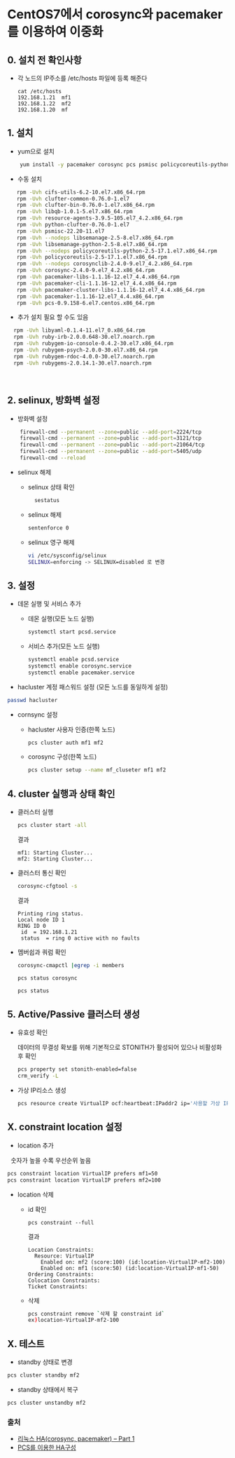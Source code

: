  # CentOS7에서 corosync와 pacemaker를 이용하여 이중화

 ## 0. 설치 전 확인사항

 + 각 노드의 IP주소를 /etc/hosts 파일에 등록 해준다

   ```
   cat /etc/hosts
   192.168.1.21  mf1
   192.168.1.22  mf2
   192.168.1.20  mf
   ```

 ## 1. 설치

 + yum으로 설치
 ```sh
     yum install -y pacemaker corosync pcs psmisc policycoreutils-python
 ```

 + 수동 설치
  ```sh
     rpm -Uvh cifs-utils-6.2-10.el7.x86_64.rpm 
     rpm -Uvh clufter-common-0.76.0-1.el7
     rpm -Uvh clufter-bin-0.76.0-1.el7.x86_64.rpm
     rpm -Uvh libqb-1.0.1-5.el7.x86_64.rpm
     rpm -Uvh resource-agents-3.9.5-105.el7_4.2.x86_64.rpm
     rpm -Uvh python-clufter-0.76.0-1.el7
     rpm -Uvh psmisc-22.20-11.el7
     rpm -Uvh --nodeps libsemanage-2.5-8.el7.x86_64.rpm
     rpm -Uvh libsemanage-python-2.5-8.el7.x86_64.rpm
     rpm -Uvh --nodeps policycoreutils-python-2.5-17.1.el7.x86_64.rpm
     rpm -Uvh policycoreutils-2.5-17.1.el7.x86_64.rpm
     rpm -Uvh --nodeps corosynclib-2.4.0-9.el7_4.2.x86_64.rpm
     rpm -Uvh corosync-2.4.0-9.el7_4.2.x86_64.rpm
     rpm -Uvh pacemaker-libs-1.1.16-12.el7_4.4.x86_64.rpm
     rpm -Uvh pacemaker-cli-1.1.16-12.el7_4.4.x86_64.rpm
     rpm -Uvh pacemaker-cluster-libs-1.1.16-12.el7_4.4.x86_64.rpm 
     rpm -Uvh pacemaker-1.1.16-12.el7_4.4.x86_64.rpm
     rpm -Uvh pcs-0.9.158-6.el7.centos.x86_64.rpm
  ```

+ 추가 설치 필요 할 수도 있음

```sh
  rpm -Uvh libyaml-0.1.4-11.el7_0.x86_64.rpm
  rpm -Uvh ruby-irb-2.0.0.648-30.el7.noarch.rpm
  rpm -Uvh rubygem-io-console-0.4.2-30.el7.x86_64.rpm
  rpm -Uvh rubygem-psych-2.0.0-30.el7.x86_64.rpm
  rpm -Uvh rubygem-rdoc-4.0.0-30.el7.noarch.rpm
  rpm -Uvh rubygems-2.0.14.1-30.el7.noarch.rpm
```

  ​

  ## 2. selinux, 방화벽 설정

 + 방화벽 설정
 ```sh
     firewall-cmd --permanent --zone=public --add-port=2224/tcp
     firewall-cmd --permanent --zone=public --add-port=3121/tcp
     firewall-cmd --permanent --zone=public --add-port=21064/tcp
     firewall-cmd --permanent --zone=public --add-port=5405/udp
     firewall-cmd --reload
 ```
 + selinux 해제
   + selinux 상태 확인
     ```sh
       sestatus
     ```

   + selinux 해제

     ```sh
     sentenforce 0
     ```
   + selinux 영구 해제
     ```sh
     vi /etc/sysconfig/selinux
     SELINUX=enforcing -> SELINUX=disabled 로 변경
     ```



 ## 3. 설정 

 + 데몬 실행 및 서비스 추가

   + 데몬 실행(모든 노드 실행)

     ```sh
     systemctl start pcsd.service
     ```

   + 서비스 추가(모든 노드 실행)

     ```sh
     systemctl enable pcsd.service
     systemctl enable corosync.service
     systemctl enable pacemaker.service
     ```

 +  hacluster 계정 패스워드 설정 (모든 노드를 동일하게 설정)

   ```sh
   passwd hacluster
   ```

 + cornsync 설정

   + hacluster 사용자 인증(한쪽 노드)

     ```sh
     pcs cluster auth mf1 mf2
     ```

   + corosync 구성(한쪽 노드)

     ```sh
     pcs cluster setup --name mf_cluseter mf1 mf2
     ```



 ## 4. cluster 실행과 상태 확인 

 + 클러스터 실행

   ```sh
   pcs cluster start -all
   ```

   결과

   ```
   mf1: Starting Cluster...
   mf2: Starting Cluster...
   ```

 + 클러스터 통신 확인

   ```sh
   corosync-cfgtool -s
   ```

   결과

   ```
   Printing ring status.
   Local node ID 1
   RING ID 0
   	id	= 192.168.1.21
   	status	= ring 0 active with no faults
   ```

 + 멤버쉽과 쿼럼 확인

   ```sh
   corosync-cmapctl |egrep -i members
   ```

   ``` sh
   pcs status corosync
   ```

   ```sh
   pcs status
   ```



 ## 5. Active/Passive 클러스터 생성

 + 유효성 확인 

   데이터의 무결성 확보를 위해 기본적으로 STONITH가 활성되어 있으나 비활성화 후 확인

   ```sh
   pcs property set stonith-enabled=false
   crm_verify -L
   ```

 + 가상 IP리소스 생성

   ```sh
   pcs resource create VirtualIP ocf:heartbeat:IPaddr2 ip='사용할 가상 IP' cidr_netmask=24 op monitor interval=30s
   ```



 ## X. constraint location 설정

 + location 추가

   숫자가 높을 수록 우선순위 높음

   ```sh
   pcs constraint location VirtualIP prefers mf1=50
   pcs constraint location VirtualIP prefers mf2=100
   ```

 + location 삭제

   + id 확인

     ```
     pcs constraint --full
     ```

     결과

     ```
     Location Constraints:
       Resource: VirtualIP
         Enabled on: mf2 (score:100) (id:location-VirtualIP-mf2-100)
         Enabled on: mf1 (score:50) (id:location-VirtualIP-mf1-50)
     Ordering Constraints:
     Colocation Constraints:
     Ticket Constraints:
     ```

   + 삭제

     ```sh
     pcs constraint remove `삭제 할 constraint id`
     ex)location-VirtualIP-mf2-100
     ```


 

## X. 테스트

+ standby 상태로 변경

```sh
pcs cluster standby mf2
```

+ standby 상태에서 복구

```sh
pcs cluster unstandby mf2
```

 ### 출처 

 * [리눅스 HA(corosync, pacemaker) – Part 1](https://blog.boxcorea.com/wp/archives/1784)
 * [PCS를 이용한 HA구성](https://yoanp.github.io/2017/03/04/pcs-ha-setting)
